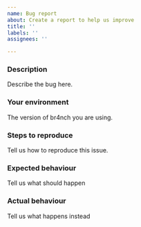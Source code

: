 ```yaml
---
name: Bug report
about: Create a report to help us improve
title: ''
labels: ''
assignees: ''

---
```


### Description

Describe the bug here.

### Your environment

The version of br4nch you are using.

### Steps to reproduce

Tell us how to reproduce this issue.

### Expected behaviour

Tell us what should happen

### Actual behaviour

Tell us what happens instead
